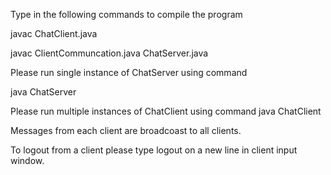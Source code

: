 Type in the following commands to compile the program

javac ChatClient.java

javac ClientCommuncation.java ChatServer.java

Please run single instance of ChatServer using command

java ChatServer

Please run multiple instances of ChatClient using command
java ChatClient

Messages from each client are broadcoast to all clients.

To logout from a client please type logout on a new line in client input window.

